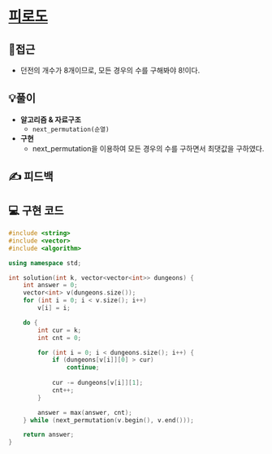 # [피로도](https://programmers.co.kr/learn/courses/30/lessons/87946)
## 🤔접근
- 던전의 개수가 8개이므로, 모든 경우의 수를 구해봐야 8!이다.
## 💡풀이
- <b>알고리즘 & 자료구조</b>
    - `next_permutation(순열)`
- <b>구현</b>
    - next_permutation을 이용하여 모든 경우의 수를 구하면서 최댓값을 구하였다.
## ✍ 피드백
## 💻 구현 코드
```c++
#include <string>
#include <vector>
#include <algorithm>

using namespace std;

int solution(int k, vector<vector<int>> dungeons) {
    int answer = 0;
    vector<int> v(dungeons.size());
    for (int i = 0; i < v.size(); i++)
        v[i] = i;

    do {
        int cur = k;
        int cnt = 0;

        for (int i = 0; i < dungeons.size(); i++) {
            if (dungeons[v[i]][0] > cur)
                continue;
            
            cur -= dungeons[v[i]][1];
            cnt++;
        }

        answer = max(answer, cnt);
    } while (next_permutation(v.begin(), v.end()));

    return answer;
}
```